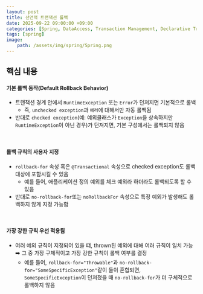 ```yaml
---
layout: post
title: 선언적 트랜잭션 롤백
date: 2025-09-22 09:00:00 +09:00
categories: [Spring, DataAccess, Transaction Management, Declarative Transaction Management]
tags: [spring]
image:
    path: /assets/img/spring/Spring.png
---
```


## 핵심 내용

#### 기본 롤백 동작(Default Rollback Behavior)

- 트랜잭션 경계 안에서 `RuntimeException` 또는 `Error`가 던져지면 기본적으로 롤백
  - 즉, `unchecked exception`과 `에러`에 대해서만 자동 롤백됨
- 반대로 `checked exception`(예: 예외클래스가 `Exception`을 상속하지만 `RuntimeException`이 아닌 경우)가 던져지면, 기본 구성에서는 롤백되지 않음

<br>

#### 롤백 규칙의 사용자 지정

- `rollback-for` 속성 혹은 `@Transactional` 속성으로 checked exception도 롤백 대상에 포함시킬 수 있음
  - 예를 들어, 애플리케이션 정의 예외를 체크 예외라 하더라도 롤백되도록 할 수 있음
- 반대로 `no-rollback-for`또는 `noRollbackFor` 속성으로 특정 예외가 발생해도 롤백하지 않게 지정 가능함

<br>

#### 가장 강한 규칙 우선 적용됨

- 여러 예외 규칙이 지정되어 있을 떄, thrown된 예외에 대해 여러 규칙이 일치 가능 ➡️ 그 중 가장 구체적이고 가장 강한 규칙이 롤백 여부를 결정
  - 예를 들어, `rollback-for="Throwable"`과 `no-rollback-for="SomeSpecificException"`같이 둘이 혼합되면, `SomeSpecificException`이 던져졌을 때 `no-rollback-for`가 더 구체적으로 롤백하지 않음

<br>

#### 